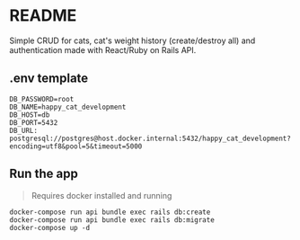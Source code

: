 # README

Simple CRUD for cats, cat's weight history (create/destroy all) and authentication made with React/Ruby on Rails API.

## .env template

```DB_USERNAME=postgres
DB_PASSWORD=root
DB_NAME=happy_cat_development
DB_HOST=db
DB_PORT=5432
DB_URL: postgresql://postgres@host.docker.internal:5432/happy_cat_development?encoding=utf8&pool=5&timeout=5000
```

## Run the app
> Requires docker installed and running

```docker-compose build
docker-compose run api bundle exec rails db:create
docker-compose run api bundle exec rails db:migrate
docker-compose up -d
```